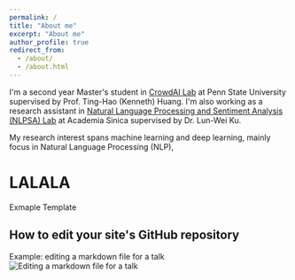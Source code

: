 ```yaml
---
permalink: /
title: "About me"
excerpt: "About me"
author_profile: true
redirect_from: 
  - /about/
  - /about.html
---
```

I'm a second year Master's student in [CrowdAI Lab](https://crowd.ist.psu.edu/crowd-ai-lab.html) at Penn State University supervised by Prof. Ting-Hao (Kenneth) Huang. I'm also working as a research assistant in [Natural Language Processing and Sentiment Analysis (NLPSA) Lab](https://academiasinicanlplab.github.io) at Academia Sinica supervised by Dr. Lun-Wei Ku.

My research interest spans machine learning and deep learning, mainly focus in Natural Language Processing (NLP), 

LALALA
======
Exmaple Template


How to edit your site's GitHub repository
------
Example: editing a markdown file for a talk
![Editing a markdown file for a talk](/images/editing-talk.png)


